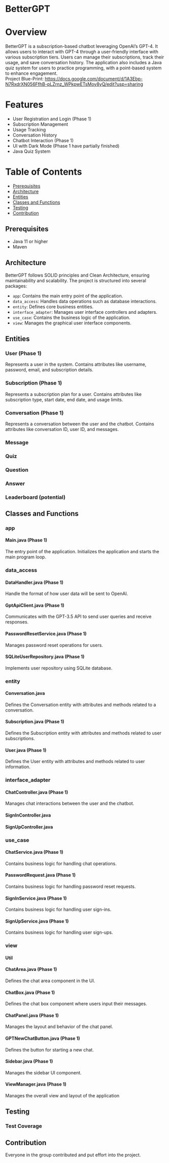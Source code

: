 # BetterGPT
# Overview
BetterGPT is a subscription-based chatbot leveraging OpenAI’s GPT-4. It allows users to interact with GPT-4 through a user-friendly interface with various subscription tiers. Users can manage their subscriptions, track their usage, and save conversation history. The application also includes a Java quiz system for users to practice programming, with a point-based system to enhance engagement.
<br>Project Blue-Print: https://docs.google.com/document/d/1A3Ebp-N7RxdrXN056FfhB-pLZrnz_WPkpwETsMoy8yQ/edit?usp=sharing
# Features
- User Registration and Login (Phase 1)
- Subscription Management
- Usage Tracking
- Conversation History
- Chatbot Interaction (Phase 1)
- UI with Dark Mode (Phase 1 have partially finished)
- Java Quiz System
# Table of Contents
- [Prerequisites](#prerequisites)
- [Architecture](#architecture)
- [Entities](#entities)
- [Classes and Functions](#classes-and-functions)
- [Testing](#testing)
- [Contribution](#contribution)


## Prerequisites

- Java 11 or higher
- Maven

## Architecture

BetterGPT follows SOLID principles and Clean Architecture, ensuring maintainability and scalability. The project is structured into several packages:

- `app`: Contains the main entry point of the application.
- `data_access`: Handles data operations such as database interactions.
- `entity`: Defines core business entities.
- `interface_adapter`: Manages user interface controllers and adapters.
- `use_case`: Contains the business logic of the application.
- `view`: Manages the graphical user interface components.

## Entities

### User (Phase 1)
Represents a user in the system. Contains attributes like username, password, email, and subscription details.

### Subscription (Phase 1)
Represents a subscription plan for a user. Contains attributes like subscription type, start date, end date, and usage limits.

### Conversation (Phase 1)
Represents a conversation between the user and the chatbot. Contains attributes like conversation ID, user ID, and messages.

### Message

### Quiz

### Question

### Answer

### Leaderboard (potential)

## Classes and Functions

### app

#### Main.java (Phase 1)
The entry point of the application. Initializes the application and starts the main program loop.

### data_access

#### DataHandler.java (Phase 1)
Handle the format of how user data will be sent to OpenAI.

#### GptApiClient.java (Phase 1)
Communicates with the GPT-3.5 API to send user queries and receive responses.

#### PasswordResetService.java (Phase 1)
Manages password reset operations for users.

#### SQLiteUserRepository.java (Phase 1)
Implements user repository using SQLite database.

### entity

#### Conversation.java
Defines the Conversation entity with attributes and methods related to a conversation.

#### Subscription.java (Phase 1)
Defines the Subscription entity with attributes and methods related to user subscriptions.

#### User.java (Phase 1)
Defines the User entity with attributes and methods related to user information.

### interface_adapter

#### ChatController.java (Phase 1)
Manages chat interactions between the user and the chatbot.

#### SignInController.java

#### SignUpController.java

### use_case

#### ChatService.java (Phase 1)
Contains business logic for handling chat operations.

#### PasswordRequest.java (Phase 1)
Contains business logic for handling password reset requests.

#### SignInService.java (Phase 1)
Contains business logic for handling user sign-ins.

#### SignUpService.java (Phase 1)
Contains business logic for handling user sign-ups.

### view

#### Util

#### ChatArea.java (Phase 1)
Defines the chat area component in the UI.

#### ChatBox.java (Phase 1)
Defines the chat box component where users input their messages.

#### ChatPanel.java (Phase 1)
Manages the layout and behavior of the chat panel.

#### GPTNewChatButton.java (Phase 1)
Defines the button for starting a new chat.

#### Sidebar.java (Phase 1)
Manages the sidebar UI component.

#### ViewManager.java (Phase 1)
Manages the overall view and layout of the application

## Testing
### Test Coverage

## Contribution
Everyone in the group contributed and put effort into the project.

